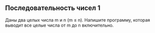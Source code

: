 ## Последовательность чисел 1

Даны два целых числа m и n (m ≤ n). Напишите программу, которая выводит все целые числа от m до n включительно.